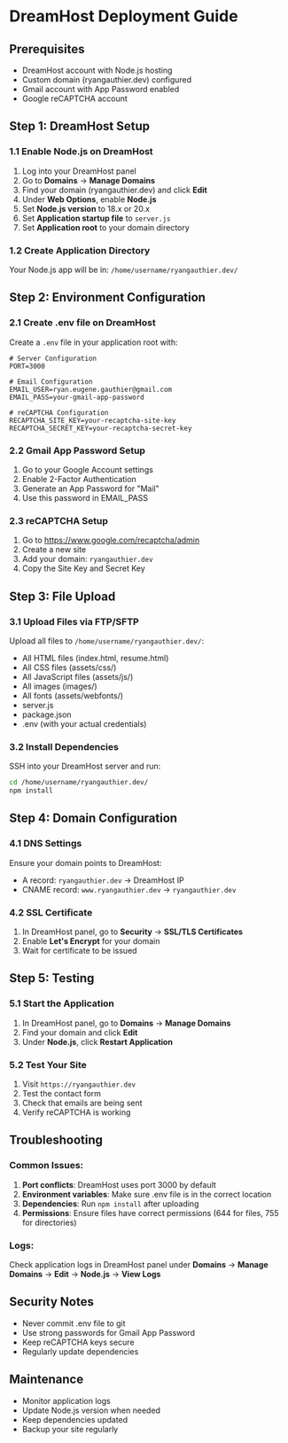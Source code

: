 # DreamHost Deployment Guide

## Prerequisites
- DreamHost account with Node.js hosting
- Custom domain (ryangauthier.dev) configured
- Gmail account with App Password enabled
- Google reCAPTCHA account

## Step 1: DreamHost Setup

### 1.1 Enable Node.js on DreamHost
1. Log into your DreamHost panel
2. Go to **Domains** → **Manage Domains**
3. Find your domain (ryangauthier.dev) and click **Edit**
4. Under **Web Options**, enable **Node.js**
5. Set **Node.js version** to 18.x or 20.x
6. Set **Application startup file** to `server.js`
7. Set **Application root** to your domain directory

### 1.2 Create Application Directory
Your Node.js app will be in: `/home/username/ryangauthier.dev/`

## Step 2: Environment Configuration

### 2.1 Create .env file on DreamHost
Create a `.env` file in your application root with:

```env
# Server Configuration
PORT=3000

# Email Configuration
EMAIL_USER=ryan.eugene.gauthier@gmail.com
EMAIL_PASS=your-gmail-app-password

# reCAPTCHA Configuration
RECAPTCHA_SITE_KEY=your-recaptcha-site-key
RECAPTCHA_SECRET_KEY=your-recaptcha-secret-key
```

### 2.2 Gmail App Password Setup
1. Go to your Google Account settings
2. Enable 2-Factor Authentication
3. Generate an App Password for "Mail"
4. Use this password in EMAIL_PASS

### 2.3 reCAPTCHA Setup
1. Go to https://www.google.com/recaptcha/admin
2. Create a new site
3. Add your domain: `ryangauthier.dev`
4. Copy the Site Key and Secret Key

## Step 3: File Upload

### 3.1 Upload Files via FTP/SFTP
Upload all files to `/home/username/ryangauthier.dev/`:
- All HTML files (index.html, resume.html)
- All CSS files (assets/css/)
- All JavaScript files (assets/js/)
- All images (images/)
- All fonts (assets/webfonts/)
- server.js
- package.json
- .env (with your actual credentials)

### 3.2 Install Dependencies
SSH into your DreamHost server and run:
```bash
cd /home/username/ryangauthier.dev/
npm install
```

## Step 4: Domain Configuration

### 4.1 DNS Settings
Ensure your domain points to DreamHost:
- A record: `ryangauthier.dev` → DreamHost IP
- CNAME record: `www.ryangauthier.dev` → `ryangauthier.dev`

### 4.2 SSL Certificate
1. In DreamHost panel, go to **Security** → **SSL/TLS Certificates**
2. Enable **Let's Encrypt** for your domain
3. Wait for certificate to be issued

## Step 5: Testing

### 5.1 Start the Application
1. In DreamHost panel, go to **Domains** → **Manage Domains**
2. Find your domain and click **Edit**
3. Under **Node.js**, click **Restart Application**

### 5.2 Test Your Site
1. Visit `https://ryangauthier.dev`
2. Test the contact form
3. Check that emails are being sent
4. Verify reCAPTCHA is working

## Troubleshooting

### Common Issues:
1. **Port conflicts**: DreamHost uses port 3000 by default
2. **Environment variables**: Make sure .env file is in the correct location
3. **Dependencies**: Run `npm install` after uploading
4. **Permissions**: Ensure files have correct permissions (644 for files, 755 for directories)

### Logs:
Check application logs in DreamHost panel under **Domains** → **Manage Domains** → **Edit** → **Node.js** → **View Logs**

## Security Notes
- Never commit .env file to git
- Use strong passwords for Gmail App Password
- Keep reCAPTCHA keys secure
- Regularly update dependencies

## Maintenance
- Monitor application logs
- Update Node.js version when needed
- Keep dependencies updated
- Backup your site regularly 